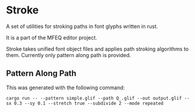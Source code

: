 # Stroke
A set of utilities for stroking paths in font glyphs written in rust.

It is a part of the MFEQ editor project.

Stroke takes unified font object files and applies path stroking algorithms to them. Currently only pattern along path is provided.

## Pattern Along Path

This was generated with the following command:

```
cargo run -- --pattern simple.glif --path Q_.glif --out output.glif --sx 0.3 --sy 0.1 --stretch true --subdivide 2 --mode repeated
```
